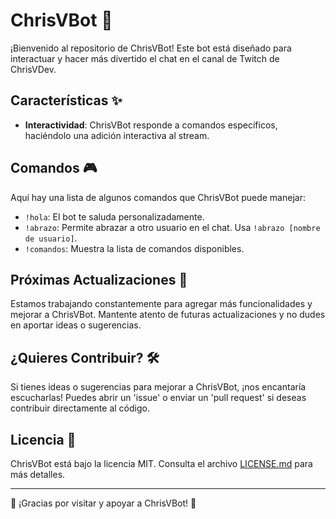 # ChrisVBot 🤖

¡Bienvenido al repositorio de ChrisVBot! Este bot está diseñado para interactuar y hacer más divertido el chat en el canal de Twitch de ChrisVDev.

## Características ✨

- **Interactividad**: ChrisVBot responde a comandos específicos, haciéndolo una adición interactiva al stream.

## Comandos 🎮

Aquí hay una lista de algunos comandos que ChrisVBot puede manejar:

- `!hola`: El bot te saluda personalizadamente.
- `!abrazo`: Permite abrazar a otro usuario en el chat. Usa `!abrazo [nombre de usuario]`.
- `!comandos`: Muestra la lista de comandos disponibles.

## Próximas Actualizaciones 🚀

Estamos trabajando constantemente para agregar más funcionalidades y mejorar a ChrisVBot. Mantente atento de futuras actualizaciones y no dudes en aportar ideas o sugerencias.

## ¿Quieres Contribuir? 🛠

Si tienes ideas o sugerencias para mejorar a ChrisVBot, ¡nos encantaría escucharlas! Puedes abrir un 'issue' o enviar un 'pull request' si deseas contribuir directamente al código.

## Licencia 📄

ChrisVBot está bajo la licencia MIT. Consulta el archivo [LICENSE.md](LICENSE.md) para más detalles.

---

🎉 ¡Gracias por visitar y apoyar a ChrisVBot! 🎉